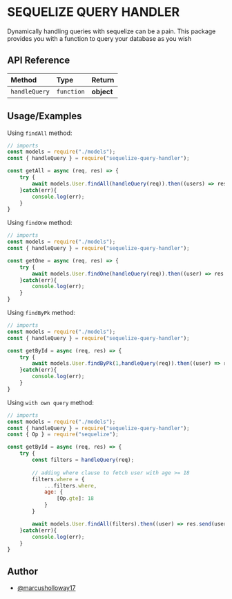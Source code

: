 
# SEQUELIZE QUERY HANDLER

Dynamically handling queries with sequelize can be a pain. This package provides you with a function to query your database as you wish


## API Reference



| Method | Type     | Return                |
| :-------- | :------- | :------------------------- |
| `handleQuery` | `function` | **object** |




## Usage/Examples

Using `findAll` method:

```javascript
// imports
const models = require("./models");
const { handleQuery } = require("sequelize-query-handler");

const getAll = async (req, res) => {
    try {
        await models.User.findAll(handleQuery(req)).then((users) => res.send(users));
    }catch(err){
        console.log(err);
    }
}

```

Using `findOne` method:

```javascript
// imports
const models = require("./models");
const { handleQuery } = require("sequelize-query-handler");

const getOne = async (req, res) => {
    try {
        await models.User.findOne(handleQuery(req)).then((user) => res.send(user));
    }catch(err){
        console.log(err);
    }
}
```

Using `findByPk` method:

```javascript
// imports
const models = require("./models");
const { handleQuery } = require("sequelize-query-handler");

const getById = async (req, res) => {
    try {
        await models.User.findByPk(1,handleQuery(req)).then((user) => res.send(user));
    }catch(err){
        console.log(err);
    }
}
```

Using `with own query` method:

```javascript
// imports
const models = require("./models");
const { handleQuery } = require("sequelize-query-handler");
const { Op } = require("sequelize");

const getById = async (req, res) => {
    try {
        const filters = handleQuery(req);
        
        // adding where clause to fetch user with age >= 18
        filters.where = {
            ...filters.where,
            age: {
                [Op.gte]: 18
            }
        }

        await models.User.findAll(filters).then((user) => res.send(user));
    }catch(err){
        console.log(err);
    }
}
```
## Author

- [@marcusholloway17](https://www.github.com/marcusholloway17)

